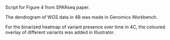 Script for Figure 4 from SPARseq paper.

The dendrogram of WGS data in 4B was made in Genomics Workbench.

For the binarized heatmap of variant presence over time in 4C, the coloured overlay of different variants was added in Illustrator. 
